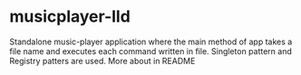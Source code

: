 # musicplayer-lld
Standalone music-player application where the main method of app takes a file name and executes each command written in file. Singleton pattern and Registry patters are used. More about in README
